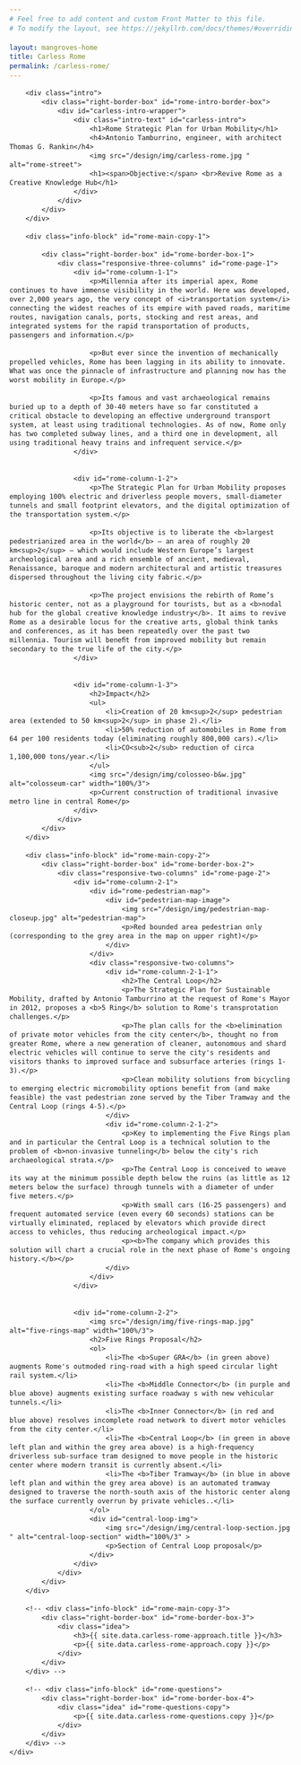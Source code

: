 ```yaml
---
# Feel free to add content and custom Front Matter to this file.
# To modify the layout, see https://jekyllrb.com/docs/themes/#overriding-theme-defaults

layout: mangroves-home
title: Carless Rome
permalink: /carless-rome/
---
```


<head>
    <meta charset="UTF-8" />
    <meta name="viewport" content="width=device-width">
    <link rel="stylesheet" type="text/css" href="../css/readmore-styles.css" />
    <link rel="stylesheet" type="text/css" href="../css/styles.css" />
</head>

<body id="carless-rome-body">
    <div id="wrapper">

        <div class="intro">
            <div class="right-border-box" id="rome-intro-border-box">
                <div id="carless-intro-wrapper">
                    <div class="intro-text" id="carless-intro">
                        <h1>Rome Strategic Plan for Urban Mobility</h1>
                        <h4>Antonio Tamburrino, engineer, with architect Thomas G. Rankin</h4>
                        <img src="/design/img/carless-rome.jpg " alt="rome-street">
                        <h1><span>Objective:</span> <br>Revive Rome as a Creative Knowledge Hub</h1>
                    </div>
                </div>
            </div>
        </div>

        <div class="info-block" id="rome-main-copy-1">

            <div class="right-border-box" id="rome-border-box-1">
                <div class="responsive-three-columns" id="rome-page-1">
                    <div id="rome-column-1-1">
                        <p>Millennia after its imperial apex, Rome continues to have immense visibility in the world. Here was developed, over 2,000 years ago, the very concept of <i>transportation system</i> connecting the widest reaches of its empire with paved roads, maritime routes, navigation canals, ports, stocking and rest areas, and integrated systems for the rapid transportation of products, passengers and information.</p>

                        <p>But ever since the invention of mechanically propelled vehicles, Rome has been lagging in its ability to innovate. What was once the pinnacle of infrastructure and planning now has the worst mobility in Europe.</p>

                        <p>Its famous and vast archaeological remains buried up to a depth of 30-40 meters have so far constituted a critical obstacle to developing an eﬀective underground transport system, at least using traditional technologies. As of now, Rome only has two completed subway lines, and a third one in development, all using traditional heavy trains and infrequent service.</p>
                    </div>
                    

                    <div id="rome-column-1-2">
                        <p>The Strategic Plan for Urban Mobility proposes employing 100% electric and driverless people movers, small-diameter tunnels and small footprint elevators, and the digital optimization of the transportation system.</p>

                        <p>Its objective is to liberate the <b>largest pedestrianized area in the world</b> — an area of roughly 20 km<sup>2</sup> — which would include Western Europe’s largest archeological area and a rich ensemble of ancient, medieval, Renaissance, baroque and modern architectural and artistic treasures dispersed throughout the living city fabric.</p>

                        <p>The project envisions the rebirth of Rome’s historic center, not as a playground for tourists, but as a <b>nodal hub for the global creative knowledge industry</b>. It aims to revive Rome as a desirable locus for the creative arts, global think tanks and conferences, as it has been repeatedly over the past two millennia. Tourism will beneﬁt from improved mobility but remain secondary to the true life of the city.</p>
                    </div>

            
                    <div id="rome-column-1-3">
                        <h2>Impact</h2>
                        <ul>
                            <li>Creation of 20 km<sup>2</sup> pedestrian area (extended to 50 km<sup>2</sup> in phase 2).</li>
                            <li>50% reduction of automobiles in Rome from 64 per 100 residents today (eliminating roughly 800,000 cars).</li>
                            <li>CO<sub>2</sub> reduction of circa 1,100,000 tons/year.</li>
                        </ul>
                        <img src="/design/img/colosseo-b&w.jpg" alt="colosseum-car" width="100%/3">
                        <p>Current construction of traditional invasive metro line in central Rome</p>
                    </div>
                </div>
            </div>
        </div>

        <div class="info-block" id="rome-main-copy-2">
            <div class="right-border-box" id="rome-border-box-2">
                <div class="responsive-two-columns" id="rome-page-2">
                    <div id="rome-column-2-1">
                        <div id="rome-pedestrian-map">
                            <div id="pedestrian-map-image">
                                <img src="/design/img/pedestrian-map-closeup.jpg" alt="pedestrian-map">
                                <p>Red bounded area pedestrian only (corresponding to the grey area in the map on upper right)</p>
                            </div>
                        </div>
                        <div class="responsive-two-columns">
                            <div id="rome-column-2-1-1">
                                <h2>The Central Loop</h2>
                                <p>The Strategic Plan for Sustainable Mobility, drafted by Antonio Tamburrino at the request of Rome's Mayor in 2012, proposes a <b>5 Ring</b> solution to Rome's transprotation challenges.</p>
                                <p>The plan calls for the <b>elimination of private motor vehicles from the city center</b>, thought no from greater Rome, where a new generation of cleaner, autonomous and shard electric vehicles will continue to serve the city's residents and visitors thanks to improved surface and subsurface arteries (rings 1-3).</p>
                                <p>Clean mobility solutions from bicycling to emerging electric micromobility options benefit from (and make feasible) the vast pedestrian zone served by the Tiber Tramway and the Central Loop (rings 4-5).</p>
                            </div>
                            <div id="rome-column-2-1-2">
                                <p>Key to implementing the Five Rings plan and in particular the Central Loop is a technical solution to the problem of <b>non-invasive tunneling</b> below the city's rich archaeological strata.</p>
                                <p>The Central Loop is conceived to weave its way at the minimum possible depth below the ruins (as little as 12 meters below the surface) through tunnels with a diameter of under five meters.</p>
                                <p>With small cars (16-25 passengers) and frequent automated service (even every 60 seconds) stations can be virtually eliminated, replaced by elevators which provide direct access to vehicles, thus reducing archeological impact.</p>
                                <p><b>The company which provides this solution will chart a crucial role in the next phase of Rome's ongoing history.</b></p>
                            </div>
                        </div>
                    </div>

            
                    <div id="rome-column-2-2">
                        <img src="/design/img/five-rings-map.jpg" alt="five-rings-map" width="100%/3">
                        <h2>Five Rings Proposal</h2>
                        <ol>
                            <li>The <b>Super GRA</b> (in green above) augments Rome's outmoded ring-road with a high speed circular light rail system.</li>
                            <li>The <b>Middle Connector</b> (in purple and blue above) augments existing surface roadway s with new vehicular tunnels.</li>
                            <li>The <b>Inner Connector</b> (in red and blue above) resolves incomplete road network to divert motor vehicles from the city center.</li>
                            <li>The <b>Central Loop</b> (in green in above left plan and within the grey area above) is a high-frequency driverless sub-surface tram designed to move people in the historic center where modern transit is currently absent.</li>
                            <li>The <b>Tiber Tramway</b> (in blue in above left plan and within the grey area above) is an automated tramway designed to traverse the north-south axis of the historic center along the surface currently overrun by private vehicles..</li>
                        </ol>
                        <div id="central-loop-img">
                            <img src="/design/img/central-loop-section.jpg " alt="central-loop-section" width="100%/3" >
                            <p>Section of Central Loop proposal</p>
                        </div>
                    </div>
                </div>
            </div>
        </div>

        <!-- <div class="info-block" id="rome-main-copy-3">
            <div class="right-border-box" id="rome-border-box-3">
                <div class="idea">
                    <h3>{{ site.data.carless-rome-approach.title }}</h3>
                    <p>{{ site.data.carless-rome-approach.copy }}</p>
                </div>
            </div>
        </div> -->

        <!-- <div class="info-block" id="rome-questions">
            <div class="right-border-box" id="rome-border-box-4">
                <div class="idea" id="rome-questions-copy">
                    <p>{{ site.data.carless-rome-questions.copy }}</p>
                </div>
            </div>
        </div> -->
    </div>

</body>